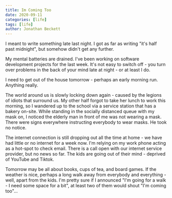 ```yaml
---
title: Im Coming Too
date: 2020-09-11
categories: [life]
tags: [life]
author: Jonathan Beckett
---
```


I meant to write something late last night. I got as far as writing "it's half past midnight", but somehow didn't get any further.

My mental batteries are drained. I've been working on software development projects for the last week. It's not easy to switch off - you turn over problems in the back of your mind late at night - or at least I do.

I need to get out of the house tomorrow - perhaps an early morning run. Anything really.

The world around us is slowly locking down again - caused by the legions of idiots that surround us. My other half forgot to take her lunch to work this morning, so I wandered up to the school via a service station that has a bakery on-site. While standing in the socially distanced queue with my mask on, I noticed the elderly man in front of me was not wearing a mask. There were signs everywhere instructing everybody to wear masks. He took no notice.

The internet connection is still dropping out all the time at home - we have had little or no internet for a week now. I'm relying on my work phone acting as a hot-spot to check email. There is a call open with our internet service provider, but no news so far. The kids are going out of their mind - deprived of YouTube and Tiktok.

Tomorrow may be all about books, cups of tea, and board games. If the weather is nice, perhaps a long walk away from everybody and everything - well, apart from the kids. I'm pretty sure if I announced "I'm going for a walk - I need some space for a bit", at least two of them would shout "I'm coming too"...